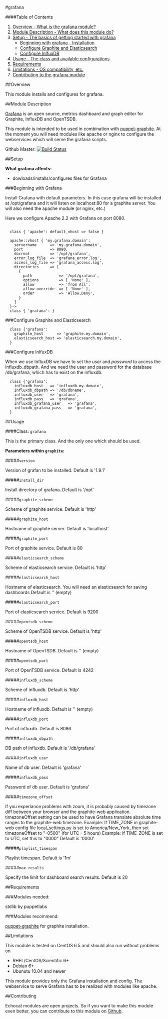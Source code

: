 #grafana

####Table of Contents

1. [Overview - What is the grafana module?](#overview)
2. [Module Description - What does this module do?](#module-description)
3. [Setup - The basics of getting started with grafana](#setup)
    * [Beginning with grafana - Installation](#beginning-with-grafana)
    * [Configure Graphite and Elasticsearch](#configure-graphite-and-elasticsearch)
    * [Configure InlfuxDB](#configure-inlfuxdb)
4. [Usage - The class and available configurations](#usage)
7. [Requirements](#requirements)
5. [Limitations - OS compatibility, etc.](#limitations)
6. [Contributing to the grafana module](#contributing)

##Overview

This module installs and configures for grafana.

##Module Description

[Grafana](http://http://grafana.org/) is an open source, metrics dashboard and graph editor for Graphite, InfluxDB and OpenTSDB.

This module is intended to be used in combination with [puppet-graphite](https://forge.puppetlabs.com/dwerder/graphite). At the
moment you will need modules like apache or nginx to configure the webservices which will serve the grafana scripts.

Github Master: [![Build Status](https://secure.travis-ci.org/echocat/puppet-grafana.png?branch=master)](https://travis-ci.org/echocat/puppet-grafana)

##Setup

**What grafana affects:**

* dowloads/installs/configures files for Grafana

###Beginning with Grafana

Install Grafana with default parameters. In this case grafana will be
installed at /opt/grafana and it will listen on localhost:80 for a graphite
server. You will also need the apache module (or nginx, etc.)

Here we configure Apache 2.2 with Grafana on port 8080.
```puppet

  class { 'apache': default_vhost => false }

  apache::vhost { 'my.grafana.domain':
    servername      => 'my.grafana.domain',
    port            => 8080,
    docroot         => '/opt/grafana',
    error_log_file  => 'grafana_error.log',
    access_log_file => 'grafana_access.log',
    directories     => [
      {
        path            => '/opt/grafana',
        options         => [ 'None' ],
        allow           => 'from All',
        allow_override  => [ 'None' ],
        order           => 'Allow,Deny',
      }
    ]
  }->
  class { 'grafana': }
```

###Configure Graphite and Elasticsearch

```puppet
  class {'grafana':
    graphite_host      => 'graphite.my.domain',
    elasticsearch_host => 'elasticsearch.my.domain',
  }
```

###Configure InlfuxDB

When we use InfluxDB we have to set the _user_ and _password_ to access the influxdb_dbpath.
And we need the user and password for the database /db/grafana, which has to exist on the influxdb.

```puppet
  class {'grafana':
    influxdb_host   => 'influxdb.my.domain',
    influxdb_dbpath => '/db/dbname',
    influxdb_user   => 'grafana',
    influxdb_pass   => 'grafana',
    influxdb_grafana_user   => 'grafana',
    influxdb_grafana_pass   => 'grafana',
  }
```

##Usage

####Class: `grafana`

This is the primary class. And the only one which should be used.

**Parameters within `graphite`:**

#####`version`

Version of grafan to be installed.
Default is '1.9.1'

#####`install_dir`

Install directory of grafana.
Default is '/opt'

#####`graphite_scheme`

Scheme of graphite service.
Default is 'http'

#####`graphite_host`

Hostname of graphite server.
Default is 'localhost'

#####`graphite_port`

Port of graphite service.
Default is 80

#####`elasticsearch_scheme`

Scheme of elasticsearch service.
Default is 'http'

#####`elasticsearch_host`

Hostname of elasticsearch. You will need an elasticsearch
for saving dashboards
Default is '' (empty)

#####`elasticsearch_port`

Port of elasticsearch service.
Default is 9200

#####`opentsdb_scheme`

Scheme of OpenTSDB service.
Default is 'http'

#####`opentsdb_host`

Hostname of OpenTSDB.
Default is '' (empty)

#####`opentsdb_port`

Port of OpenTSDB service.
Default is 4242

#####`influxdb_scheme`

Scheme of influxdb.
Default is 'http'

#####`influxdb_host`

Hostname of influxdb.
Default is '' (empty)

#####`influxdb_port`

Port of influxdb.
Default is 8086

#####`influxdb_dbpath`

DB path of influxdb.
Default is '/db/grafana'

#####`influxdb_user`

Name of db user.
Default is 'grafana'

#####`influxdb_pass`

Password of db user.
Default is 'grafana'

#####`timezone_offset`

If you experiance problems with zoom, it is probably caused by timezone diff between
your browser and the graphite-web application. timezoneOffset setting can be used to have Grafana
translate absolute time ranges to the graphite-web timezone.
Example:
  If TIME_ZONE in graphite-web config file local_settings.py is set to America/New_York, then set
  timezoneOffset to "-0500" (for UTC - 5 hours)
Example:
  If TIME_ZONE is set to UTC, set this to "0000"
Default is '0000'

#####`playlist_timespan`

Playlist timespan.
Default is '1m'

#####`max_results`

Specify the limit for dashboard search results.
Default is 20

##Requirements

###Modules needed:

stdlib by puppetlabs

###Modules recommend:

[puppet-graphite](https://github.com/echocat/puppet-graphite) for graphite installation.

##Limitations

This module is tested on CentOS 6.5 and should also run without problems on

* RHEL/CentOS/Scientific 6+
* Debian 6+
* Ubunutu 10.04 and newer

This module provides only the Grafana installation and config. The webservice to serve Grafana has to be realized with modules like apache.

##Contributing

Echocat modules are open projects. So if you want to make this module even better, you can contribute to this module on [Github](https://github.com/echocat/puppet-grafana).

